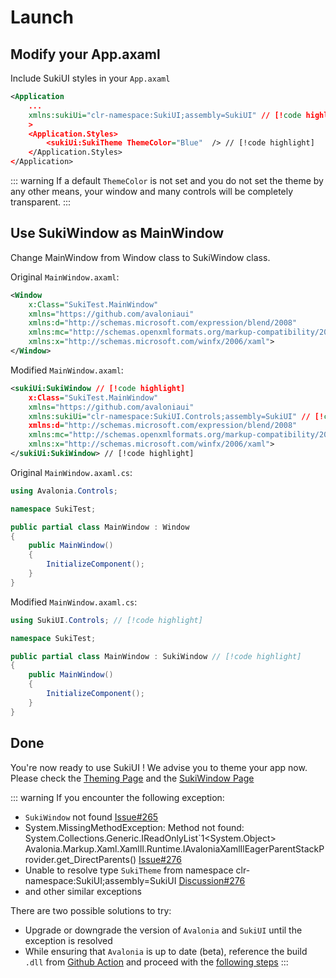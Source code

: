 # Launch

## Modify your App.axaml

Include SukiUI styles in your `App.axaml`

```xml
<Application
    ...
    xmlns:sukiUi="clr-namespace:SukiUI;assembly=SukiUI" // [!code highlight]
    >
    <Application.Styles>
        <sukiUi:SukiTheme ThemeColor="Blue"  /> // [!code highlight]
    </Application.Styles>
</Application>
```

::: warning
If a default `ThemeColor` is not set and you do not set the theme by any other means, your window and many controls will be completely transparent.
:::

## Use SukiWindow as MainWindow

Change MainWindow from Window class to SukiWindow class.

Original `MainWindow.axaml`:

```xml
<Window
    x:Class="SukiTest.MainWindow"
    xmlns="https://github.com/avaloniaui"
    xmlns:d="http://schemas.microsoft.com/expression/blend/2008"
    xmlns:mc="http://schemas.openxmlformats.org/markup-compatibility/2006"
    xmlns:x="http://schemas.microsoft.com/winfx/2006/xaml">
</Window>
```

Modified `MainWindow.axaml`: 

```xml
<sukiUi:SukiWindow // [!code highlight]
    x:Class="SukiTest.MainWindow"
    xmlns="https://github.com/avaloniaui"
    xmlns:sukiUi="clr-namespace:SukiUI.Controls;assembly=SukiUI" // [!code highlight]
    xmlns:d="http://schemas.microsoft.com/expression/blend/2008"
    xmlns:mc="http://schemas.openxmlformats.org/markup-compatibility/2006"
    xmlns:x="http://schemas.microsoft.com/winfx/2006/xaml">
</sukiUi:SukiWindow> // [!code highlight]
```

Original `MainWindow.axaml.cs`: 

```csharp
using Avalonia.Controls;

namespace SukiTest;

public partial class MainWindow : Window
{
    public MainWindow()
    {
        InitializeComponent();
    }
}
```

Modified `MainWindow.axaml.cs`: 

```csharp
using SukiUI.Controls; // [!code highlight]

namespace SukiTest;

public partial class MainWindow : SukiWindow // [!code highlight]
{
    public MainWindow()
    {
        InitializeComponent();
    }
}
```

## Done

You're now ready to use SukiUI ! We advise you to theme your app now. Please check the [Theming Page](/documentation/theming/basic) and the [SukiWindow Page](/documentation/controls/layout/sukiwindow)

::: warning
If you encounter the following exception:
- `SukiWindow` not found [Issue#265](https://github.com/kikipoulet/SukiUI/issues/265)
- System.MissingMethodException: Method not found: System.Collections.Generic.IReadOnlyList`1<System.Object> Avalonia.Markup.Xaml.XamlIl.Runtime.IAvaloniaXamlIlEagerParentStackProvider.get_DirectParents() [Issue#276](https://github.com/kikipoulet/SukiUI/issues/276)
- Unable to resolve type `SukiTheme` from namespace clr-namespace:SukiUI;assembly=SukiUI [Discussion#276](https://github.com/kikipoulet/SukiUI/discussions/278)
- and other similar exceptions

There are two possible solutions to try:
- Upgrade or downgrade the version of `Avalonia` and `SukiUI` until the exception is resolved
- While ensuring that `Avalonia` is up to date (beta), reference the build `.dll` from [Github Action](https://github.com/kikipoulet/SukiUI/actions/workflows/build.yml) and proceed with the [following steps](/documentation/getting-started/installation#via-github-action)
:::